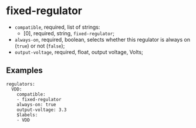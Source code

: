 fixed-regulator
===============

- `compatible`, required, list of strings:
  - [0], required, string, `fixed-regulator`;
- `always-on`, required, boolean, selects whether this regulator is always on (`true`) or not (`false`);
- `output-voltage`, required, float, output voltage, Volts;

Examples
--------

```
regulators:
  VDD:
    compatible:
    - fixed-regulator
    always-on: true
    output-voltage: 3.3
    $labels:
    - VDD
```
